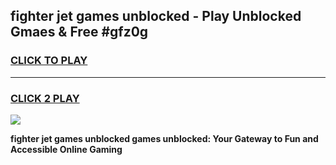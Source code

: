
## fighter jet games unblocked - Play Unblocked Gmaes & Free #gfz0g
<h3>
<a href="https://news.freeplayer.one?title=fighter_jet_games_unblocked&ref=26F">CLICK TO PLAY</a></h3>
<hr>

<h3>
<a href="https://news.freeplayer.one?title=fighter_jet_games_unblocked&ref=26F">CLICK 2 PLAY</a>
  
</h3>

<a href="https://news.freeplayer.one?title=fighter_jet_games_unblocked&ref=26F/"><img src="https://clearcache.store/games.png"></a>


**fighter jet games unblocked games unblocked: Your Gateway to Fun and Accessible Online Gaming**
